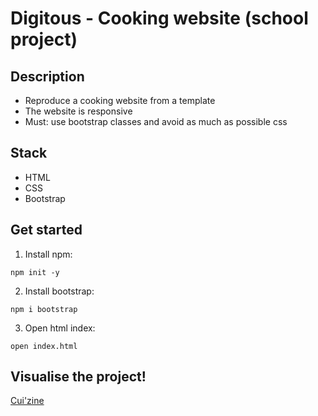 # Digitous - Cooking website (school project)

## Description
* Reproduce a cooking website from a template
* The website is responsive
* Must: use bootstrap classes and avoid as much as possible css

## Stack
* HTML
* CSS
* Bootstrap

## Get started
1. Install npm:

`npm init -y`

2. Install bootstrap: 

`npm i bootstrap`

3. Open html index:

`open index.html`

## Visualise the project!
[Cui'zine](https://lauraillouz.github.io/digitous-html-cuisine/index.html)
